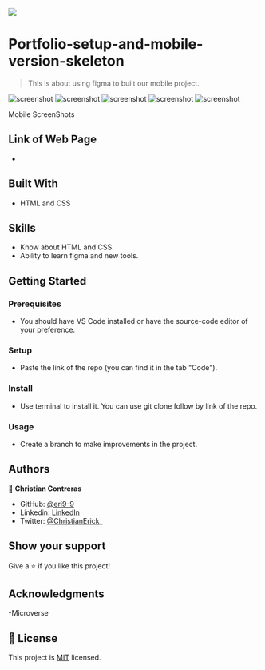 
![](https://img.shields.io/badge/Microverse-blueviolet)

# Portfolio-setup-and-mobile-version-skeleton

> This is about using figma to built our mobile project.

![screenshot](./SS/app-screenshot.png)
![screenshot](./SS/about-screenshot.png)
![screenshot](./SS/icons-screenshot.png)
![screenshot](./SS/work-section.png)
![screenshot](./SS/formscreenshot.png)

Mobile ScreenShots

## Link of Web Page

- 

## Built With

- HTML and CSS

## Skills

  - Know about HTML and CSS.
  - Ability to learn figma and new tools.

## Getting Started

### Prerequisites
  - You should have VS Code installed or have the source-code editor of your preference.
### Setup
  - Paste the link of the repo (you can find it in the tab "Code").
### Install
  - Use terminal to install it. You can use git clone follow by link of the repo.
### Usage
  - Create a branch to make improvements in the project.

## Authors

👤 **Christian Contreras**

- GitHub: [@eri9-9](https://github.com/eri8-9)
- Linkedin: [LinkedIn](https:linkedin.com/in/christian-erick-contreras-9945b820b)
- Twitter: [@ChristianErick_](https://twitter.com/ChristianErick_)

## Show your support

Give a ⭐️ if you like this project!

## Acknowledgments

-Microverse

## 📝 License

This project is [MIT](./MIT.md) licensed.